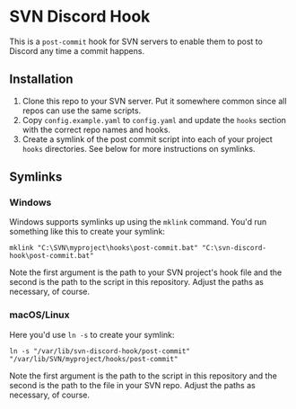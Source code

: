 # SVN Discord Hook

This is a `post-commit` hook for SVN servers to enable them to post to Discord
any time a commit happens.

## Installation

1. Clone this repo to your SVN server. Put it somewhere common since all repos
   can use the same scripts.
2. Copy `config.example.yaml` to `config.yaml` and update the `hooks` section
   with the correct repo names and hooks.
3. Create a symlink of the post commit script into each of your project `hooks`
   directories. See below for more instructions on symlinks.

## Symlinks

### Windows

Windows supports symlinks up using the `mklink` command. You'd run something
like this to create your symlink:

```batch
mklink "C:\SVN\myproject\hooks\post-commit.bat" "C:\svn-discord-hook\post-commit.bat"
```

Note the first argument is the path to your SVN project's hook file and the
second is the path to the script in this repository. Adjust the paths as
necessary, of course.

### macOS/Linux

Here you'd use `ln -s` to create your symlink:

```batch
ln -s "/var/lib/svn-discord-hook/post-commit" "/var/lib/SVN/myproject/hooks/post-commit"
```

Note the first argument is the path to the script in this repository and the
second is the path to the file in your SVN repo. Adjust the paths as necessary,
of course.

